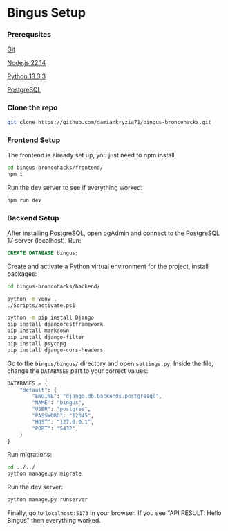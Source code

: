 # Bingus Setup

### Prerequsites
[Git](https://github.com/git-for-windows/git/releases/download/v2.49.0.windows.1/Git-2.49.0-64-bit.exe)

[Node.js 22.14](https://nodejs.org/dist/v22.14.0/node-v22.14.0-x64.msi)

[Python 13.3.3](https://www.python.org/ftp/python/3.13.3/python-3.13.3-amd64.exe)

[PostgreSQL](https://sbp.enterprisedb.com/getfile.jsp?fileid=1259505)

### Clone the repo
```bash
git clone https://github.com/damiankryzia71/bingus-broncohacks.git
```

### Frontend Setup
The frontend is already set up, you just need to npm install.
```bash
cd bingus-broncohacks/frontend/
npm i
```
Run the dev server to see if everything worked:
```bash
npm run dev
```

### Backend Setup
After installing PostgreSQL, open pgAdmin and connect to the PostgreSQL 17 server (localhost).
Run:
```sql
CREATE DATABASE bingus;
```
Create and activate a Python virtual environment for the project, install packages:
```bash
cd bingus-broncohacks/backend/

python -m venv .
./Scripts/activate.ps1

python -m pip install Django
pip install djangorestframework
pip install markdown
pip install django-filter
pip install psycopg
pip install django-cors-headers
```
Go to the `bingus/bingus/` directory and open `settings.py`. Inside the file, change the `DATABASES` part to your correct values:
```py
DATABASES = {
    "default": {
        "ENGINE": "django.db.backends.postgresql",
        "NAME": "bingus",
        "USER": "postgres",
        "PASSWORD": "12345",
        "HOST": "127.0.0.1",
        "PORT": "5432",
    }
}
```
Run migrations:
```bash
cd ../../
python manage.py migrate
```
Run the dev server:
```bash
python manage.py runserver
```

Finally, go to `localhost:5173` in your browser. If you see "API RESULT: Hello Bingus" then everything worked.
